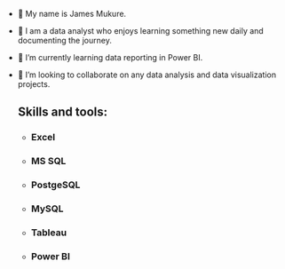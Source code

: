 - 👋 My name is James Mukure.
- 👀 I am a data analyst who enjoys learning something new daily and documenting the journey. 
- 🌱 I’m currently learning data reporting in Power BI.
- 💞️ I’m looking to collaborate on any data analysis and data visualization projects.

  ## Skills and tools:
  - ### Excel
  - ### MS SQL
  - ### PostgeSQL
  - ### MySQL
  - ### Tableau
  - ### Power BI
  
  
